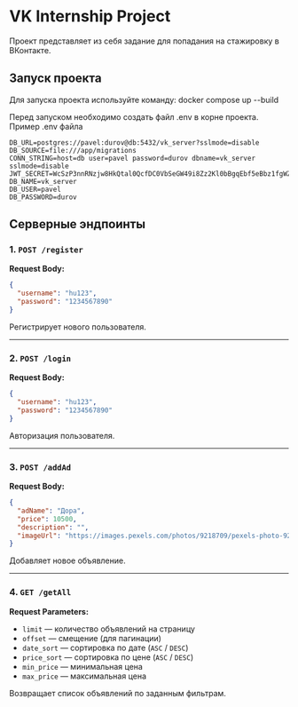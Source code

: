# VK Internship Project

Проект представляет из себя задание для попадания на стажировку в ВКонтакте.


## Запуск проекта

Для запуска проекта используйте команду:
docker compose up --build

Перед запуском необходимо создать файл .env в корне проекта. Пример .env файла

```code
DB_URL=postgres://pavel:durov@db:5432/vk_server?sslmode=disable
DB_SOURCE=file:///app/migrations
CONN_STRING=host=db user=pavel password=durov dbname=vk_server sslmode=disable
JWT_SECRET=WcSzP3nnRNzjw8HkQtal0QcfDC0VbSeGW49i8Zz2Kl0bBgqEbf5eBbz1fgWZWGuJ
DB_NAME=vk_server
DB_USER=pavel
DB_PASSWORD=durov
```


## Серверные эндпоинты

### 1. `POST /register`

**Request Body:**

```json
{
  "username": "hu123",
  "password": "1234567890"
}
```

Регистрирует нового пользователя.

---

### 2. `POST /login`

**Request Body:**

```json
{
  "username": "hu123",
  "password": "1234567890"
}
```

Авторизация пользователя.

---

### 3. `POST /addAd`

**Request Body:**

```json
{
  "adName": "Дора",
  "price": 10500,
  "description": "",
  "imageUrl": "https://images.pexels.com/photos/9218709/pexels-photo-9218709.jpeg"
}
```

Добавляет новое объявление.

---

### 4. `GET /getAll`

**Request Parameters:**

- `limit` — количество объявлений на страницу
- `offset` — смещение (для пагинации)
- `date_sort` — сортировка по дате (`ASC` / `DESC`)
- `price_sort` — сортировка по цене (`ASC` / `DESC`)
- `min_price` — минимальная цена
- `max_price` — максимальная цена

Возвращает список объявлений по заданным фильтрам.